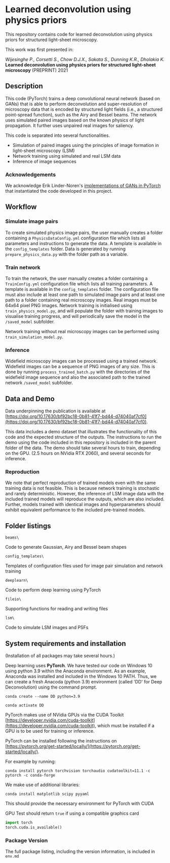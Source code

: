 
# Learned deconvolution using physics priors

This repository contains code for learned deconvolution using physics priors for structured light-sheet microscopy.

This work was first presented in:

*Wijesinghe P., Corsetti S., Chow D.J.X., Sakata S., Dunning K.R., Dholakia K.* 
**Learned deconvolution using physics priors for structured light-sheet microscopy** 
(PREPRINT) 2021



## Description

This code (PyTorch) trains a deep convolutional neural network (based on GANs) that is able to perform deconvolution and super-resolution of microscopy data that is encoded by structured light fields (i.e., a structured point-spread function), such as the Airy and Bessel beams.
The network uses simulated paired images based on the known physics of light propagation.
It further uses unpaired real images for saliency.

This code is separated into several functionalities.
- Simulation of paired images using the principles of image formation in light-sheet microscopy (LSM)
- Network training using simulated and real LSM data
- Inference of image sequences



### Acknowledgements

We acknowledge Erik Linder-Noren's [implementations of GANs in PyTorch](https://github.com/eriklindernoren/PyTorch-GAN) that instantiated the code developed in this project.



## Workflow


### Simulate image pairs

To create simulated physics image pairs, the user manually creates a folder containing a ```PhysicsDataConfig.yml``` configuration file which lists all parameters and instructions to generate the data.
A template is available in the ```config_templates``` folder.
Data is generated by running ```prepare_physics_data.py``` with the folder path as a variable.


### Train network

To train the network, the user manually creates a folder containing a ```TrainConfig.yml``` configuration file which lists all training parameters. 
A template is available in the ```config_templates``` folder.
The configuration file must also include at least one path to simulated image pairs and at least one path to a folder containing real microscopy images. 
Real images must be 64x64 pixel PNG images.
Network training is initialised using ```train_physics_model.py```, and will populate the folder with training images to visualise training progress, and will periodically save the model in the ```/saved_model``` subfolder.

Network training without real microscopy images can be performed using ```train_simulation_model.py```.


### Inference

Widefield microscopy images can be processed using a trained network.
Widefield images can be a sequence of PNG images of any size.
This is done by running ```process_trained_batch.py``` with the directories of the widefield image sequence and also the associated path to the trained network ```/saved_model``` subfolder.



## Data and Demo

Data underpinning the publication is available at [https://doi.org/10.17630/bf92bc18-0b81-41f7-bd44-d74040af7cf0](https://doi.org/10.17630/bf92bc18-0b81-41f7-bd44-d74040af7cf0).

This data includes a demo dataset that illustrates the functionality of this code and the expected structure of the outputs.
The instructions to run the demo using the code included in this repository is included in the parent folder of the data.
The demo should take several hours to train, depending on the GPU. (2.5 hours on NVidia RTX 2060), and several seconds for inference.

### Reproduction

We note that perfect reproduction of trained models even with the same training data is not feasible.
This is because network training is stochastic and rarely deterministic. 
However, the inference of LSM image data with the included trained models will reproduce the outputs, which are also included.
Further, models trained with identical images and hyperparameters should exhibit equivalent performance to the included pre-trained models.



## Folder listings

```beams\```

Code to generate Gaussian, Airy and Bessel beam shapes


```config_templates\```

Templates of configuration files used for image pair simulation and network training


```deeplearn\```

Code to perform deep learning using PyTorch


```fileio\```

Supporting functions for reading and writing files


```lsm\```

Code to simulate LSM images and PSFs



## System requirements and installation

(Installation of all packages may take several hours.)

Deep learning uses **PyTorch**.
We have tested our code on Windows 10 using python 3.9 within the Anaconda environment.
As an example, Anaconda was installed and included in the Windows 10 PATH.
Thus, we can create a fresh Anacoda (python 3.9) environment (called 'DD' for Deep Deconvolution) using the command prompt.

```
conda create --name DD python=3.9
```
```
conda activate DD
```

PyTorch makes use of NVidia GPUs via the CUDA Toolkit [https://developer.nvidia.com/cuda-toolkit](https://developer.nvidia.com/cuda-toolkit), which must be installed if a GPU is to be used for training or inference.

PyTorch can be installed following the instructions on [https://pytorch.org/get-started/locally/](https://pytorch.org/get-started/locally/).

For example by running:
```
conda install pytorch torchvision torchaudio cudatoolkit=11.1 -c pytorch -c conda-forge
```

We make use of additional libraries:

```
conda install matplotlib scipy pyyaml
```

This should provide the necessary environment for PyTorch with CUDA

GPU Test should return ```true``` if using a compatible graphics card

```python
import torch
torch.cuda.is_available()
```


### Package Version

The full package listing, including the version information, is included in ```env.md```




